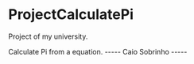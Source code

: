 # ProjectCalculatePi
Project of my university.

Calculate Pi from a equation.
----- Caio Sobrinho ----- 
